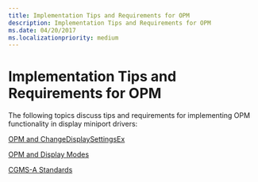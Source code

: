 ```yaml
---
title: Implementation Tips and Requirements for OPM
description: Implementation Tips and Requirements for OPM
ms.date: 04/20/2017
ms.localizationpriority: medium
---
```


# Implementation Tips and Requirements for OPM


The following topics discuss tips and requirements for implementing OPM functionality in display miniport drivers:

[OPM and ChangeDisplaySettingsEx](opm-and-changedisplaysettingsex.md)

[OPM and Display Modes](opm-and-display-modes.md)

[CGMS-A Standards](cgms-a-standards.md)

 

 





